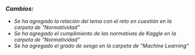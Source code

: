 ### *Cambios:*
- *Se ha agregado la relación del tema con el reto en cuestión en la carpeta de "Normatividad"*
- *Se ha agregado el cumplimiento de las normativas de Kaggle en la carpeta de "Normatividad"*
- *Se ha agregado el grado de sesgo en la carpeta de "Machine Learning"*